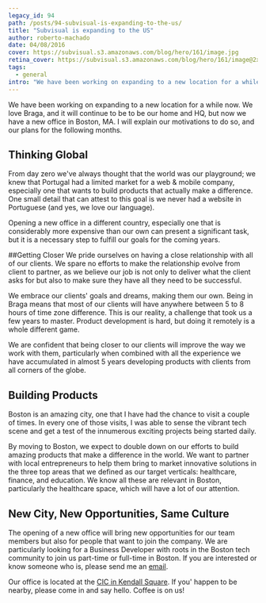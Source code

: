 ```yaml
---
legacy_id: 94
path: /posts/94-subvisual-is-expanding-to-the-us/
title: "Subvisual is expanding to the US"
author: roberto-machado
date: 04/08/2016
cover: https://subvisual.s3.amazonaws.com/blog/hero/161/image.jpg
retina_cover: https://subvisual.s3.amazonaws.com/blog/hero/161/image@2x.jpg
tags:
  - general
intro: "We have been working on expanding to a new location for a while now. We love Braga, and it will continue to be to be our home and HQ, but now we have a new office in Boston, MA. I will explain our motivations to do so, and our plans for the following months."
---
```


We have been working on expanding to a new location for a while now. We love Braga, and it will continue to be to be our home and HQ, but now we have a new office in Boston, MA. I will explain our motivations to do so, and our plans for the following months.

## Thinking Global
From day zero we've always thought that the world was our playground; we knew that Portugal had a limited market for a web & mobile company, especially one that wants to build products that actually make a difference. One small detail that can attest to this goal is we never had a website in Portuguese (and yes, we love our language).

Opening a new office in a different country, especially one that is considerably more expensive than our own can present a significant task, but it is a necessary step to fulfill our goals for the coming years.

##Getting Closer
We pride ourselves on having a close relationship with all of our clients. We spare no efforts to make the relationship evolve from client to partner, as we believe our job is not only to deliver what the client asks for but also to make sure they have all they need to be successful.

We embrace our clients' goals and dreams, making them our own. Being in Braga means that most of our clients will have anywhere between 5 to 8 hours of time zone difference. This is our reality, a challenge that took us a few years to master. Product development is hard, but doing it remotely is a whole different game.

We are confident that being closer to our clients will improve the way we work with them, particularly when combined with all the experience we have accumulated in almost 5 years developing products with clients from all corners of the globe.

## Building Products
Boston is an amazing city, one that I have had the chance to visit a couple of times. In every one of those visits, I was able to sense the vibrant tech scene and get a test of the innumerous exciting projects being started daily.

By moving to Boston, we expect to double down on our efforts to build amazing products that make a difference in the world. We want to partner with local entrepreneurs to help them bring to market innovative solutions in the three top areas that we defined as our target verticals: healthcare, finance, and education. We know all these are relevant in Boston, particularly the healthcare space, which will have a lot of our attention.

## New City, New Opportunities, Same Culture
The opening of a new office will bring new opportunities for our team members but also for people that want to join the company. We are particularly looking for a Business Developer with roots in the Boston tech community to join us part-time or full-time in Boston. If you are interested or know someone who is, please send me an [email](mailto:roberto@subvisual.co).

Our office is located at the [CIC in Kendall Square](https://www.google.pt/maps/dir//CIC+Boston,+50+Milk+St+16th+floor,+Boston,+MA+02109,+USA/@40.1495338,-89.6445521,5z/data=!4m16!1m7!3m6!1s0x89e37084760558db:0xb1145e53ebe7a943!2sCIC+Boston!3b1!8m2!3d42.3570119!4d-71.0575318!4m7!1m0!1m5!1m1!1s0x89e37084760558db:0xb1145e53ebe7a943!2m2!1d-71.0575318!2d42.3570119). If you' happen to be nearby, please come in and say hello. Coffee is on us!
